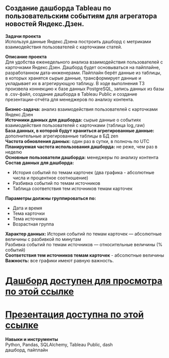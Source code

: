 ## Создание дашборда Tableau по пользовательским событиям для агрегатора новостей Яндекс.Дзен.
**Задачи проекта**  
Используя данные Яндекс.Дзена построить дашборд с метриками взаимодействия пользователей с карточками статей. 

**Описание проекта**  
Для удобства еженедельного анализа взаимодействия пользователей с карточками Яндекс.Дзен. Дашборд будет основываться на пайплайне, разработанном дата-инженерами. Пайплайн берёт данные из таблицы, в которых хранятся сырые данные, трансформирует данные и укладывает их в агрегирующую таблицу. В ходе выполнения ТЗ произвела коннекцию к базе данных PostgreSQL, запись данных из базы в .csv-файл, создание дашборда в Tableau Public и создание презентации-отчёта для менеджеров по анализу контента.

**Бизнес-задача:** анализ взаимодействия пользователей с карточками Яндекс.Дзен   
**Источники данных для дашборда:** cырые данные о событиях взаимодействия пользователей с карточками (таблица log_raw)   
**База данных, в которой будут храниться агрегированные данные:** дополнительные агрегированные таблицы в БД zen   
**Частота обновления данных:** один раз в сутки, в полночь по UTC   
**Планируемая частота использования дашборда:** не реже, чем раз в неделю  
**Основные пользователи дашборда:** менеджеры по анализу контента  
**Состав данных для дашборда:**  
- История событий по темам карточек (два графика - абсолютные числа и процентное соотношение)  
- Разбивка событий по темам источников  
- Таблица соответствия тем источников темам карточек

**Параметры должны группироваться по:**
- Дата и время
- Тема карточки
- Тема источника
- Возрастная группа

**Характер данных:**
История событий по темам карточек — абсолютные величины с разбивкой по минутам   
Разбивка событий по темам источников — относительные величины (% событий)   
**Соответствия тем источников темам карточек** - абсолютные величины   
**Важность:** все графики имеют равную важность.   


# [Дашборд доступен для просмотра по этой ссылке](https://public.tableau.com/app/profile/rabosina/viz/YP11/yp11_automation?publish=yes)   
# [Презентация доступна по этой ссылке](https://clck.ru/ng8K5)


**Навыки и инструменты**  
Python, Pandas, SQLAlchemy, Tableau Public, dash   
дашборд, пайплайн
